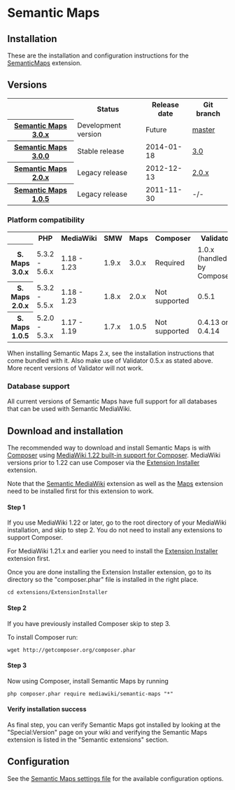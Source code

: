# Semantic Maps

## Installation

These are the installation and configuration instructions for the [SemanticMaps](../README.md) extension.

## Versions

<table>
	<tr>
		<th></th>
		<th>Status</th>
		<th>Release date</th>
		<th>Git branch</th>
	</tr>
	<tr>
		<th><a href="https://github.com/JeroenDeDauw/SemanticMaps/blob/master/docs/RELEASE-NOTES.md">Semantic Maps 3.0.x</a></th>
		<td>Development version</td>
		<td>Future</td>
		<td><a href="https://github.com/JeroenDeDauw/SemanticMaps/tree/master">master</a></td>
	</tr>
	<tr>
		<th><a href="https://github.com/JeroenDeDauw/SemanticMaps/blob/master/docs/RELEASE-NOTES.md">Semantic Maps 3.0.0</a></th>
		<td>Stable release</td>
		<td>2014-01-18</td>
		<td><a href="https://github.com/JeroenDeDauw/SemanticMaps/tree/3.0">3.0</a></td>
	</tr>
	<tr>
		<th><a href="https://github.com/JeroenDeDauw/SemanticMaps/blob/2.0.x/RELEASE-NOTES">Semantic Maps 2.0.x</a></th>
		<td>Legacy release</td>
		<td>2012-12-13</td>
		<td><a href="https://github.com/JeroenDeDauw/SemanticMaps/tree/2.0.x">2.0.x</a></td>
	</tr>
	<tr>
		<th><a href="https://github.com/JeroenDeDauw/SemanticMaps/blob/2.0.x/RELEASE-NOTES">Semantic Maps 1.0.5</a></th>
		<td>Legacy release</td>
		<td>2011-11-30</td>
		<td>-/-</td>
	</tr>
</table>

### Platform compatibility

<table>
	<tr>
		<th></th>
		<th>PHP</th>
		<th>MediaWiki</th>
		<th>SMW</th>
		<th>Maps</th>
		<th>Composer</th>
		<th>Validator</th>
	</tr>
	<tr>
		<th>S. Maps 3.0.x</th>
		<td>5.3.2 - 5.6.x</td>
		<td>1.18 - 1.23</td>
		<td>1.9.x</td>
		<td>3.0.x</td>
		<td>Required</td>
		<td>1.0.x (handled by Composer)</td>
	</tr>
	<tr>
		<th>S. Maps 2.0.x</th>
		<td>5.3.2 - 5.5.x</td>
		<td>1.18 - 1.23</td>
		<td>1.8.x</td>
		<td>2.0.x</td>
		<td>Not supported</td>
		<td>0.5.1</td>
	</tr>
	<tr>
		<th>S. Maps 1.0.5</th>
		<td>5.2.0 - 5.3.x</td>
		<td>1.17 - 1.19</td>
		<td>1.7.x</td>
		<td>1.0.5</td>
		<td>Not supported</td>
		<td>0.4.13 or 0.4.14</td>
	</tr>
</table>

When installing Semantic Maps 2.x, see the installation instructions that come bundled with it. Also
make use of Validator 0.5.x as stated above. More recent versions of Validator will not work.


### Database support

All current versions of Semantic Maps have full support for all databases that can be used with Semantic MediaWiki.

## Download and installation

The recommended way to download and install Semantic Maps is with [Composer](http://getcomposer.org) using
[MediaWiki 1.22 built-in support for Composer](https://www.mediawiki.org/wiki/Composer). MediaWiki
versions prior to 1.22 can use Composer via the
[Extension Installer](https://github.com/JeroenDeDauw/ExtensionInstaller/blob/master/README.md)
extension.

Note that the [Semantic MediaWiki](https://semantic-mediawiki.org/wiki/Help:Installation) extension as well as the  [Maps](https://github.com/JeroenDeDauw/Maps/blob/master/docs/INSTALL.md) extension need to be installed first for this extension to work.

#### Step 1

If you use MediaWiki 1.22 or later, go to the root directory of your MediaWiki installation,
and skip to step 2. You do not need to install any extensions to support Composer.

For MediaWiki 1.21.x and earlier you need to install the
[Extension Installer](https://github.com/JeroenDeDauw/ExtensionInstaller/blob/master/README.md) extension first.

Once you are done installing the Extension Installer extension, go to its directory so the "composer.phar" file
is installed in the right place.

    cd extensions/ExtensionInstaller

#### Step 2

If you have previously installed Composer skip to step 3.

To install Composer run:

    wget http://getcomposer.org/composer.phar

#### Step 3

Now using Composer, install Semantic Maps by running

    php composer.phar require mediawiki/semantic-maps "*"

#### Verify installation success

As final step, you can verify Semantic Maps got installed by looking at the "Special:Version" page on your wiki and verifying the Semantic Maps extension is listed in the "Semantic extensions" section.


## Configuration

See the [Semantic Maps settings file](../SM_Settings.php) for the available configuration options.
